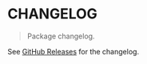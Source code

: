 # CHANGELOG

> Package changelog.

See [GitHub Releases](https://github.com/stdlib-js/random-array-tools-ternary-factory/releases) for the changelog.